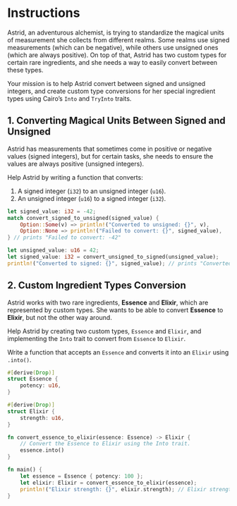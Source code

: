 # Instructions

Astrid, an adventurous alchemist, is trying to standardize the magical units of measurement she collects from different realms.
Some realms use signed measurements (which can be negative), while others use unsigned ones (which are always positive).
On top of that, Astrid has two custom types for certain rare ingredients, and she needs a way to easily convert between these types.

Your mission is to help Astrid convert between signed and unsigned integers, and create custom type conversions for her special ingredient types using Cairo’s `Into` and `TryInto` traits.

## 1. Converting Magical Units Between Signed and Unsigned

Astrid has measurements that sometimes come in positive or negative values (signed integers), but for certain tasks, she needs to ensure the values are always positive (unsigned integers).

Help Astrid by writing a function that converts:

1. A signed integer (`i32`) to an unsigned integer (`u16`).
2. An unsigned integer (`u16`) to a signed integer (`i32`).

```rust
let signed_value: i32 = -42;
match convert_signed_to_unsigned(signed_value) {
    Option::Some(v) => println!("Converted to unsigned: {}", v),
    Option::None => println!("Failed to convert: {}", signed_value),
} // prints "Failed to convert: -42"

let unsigned_value: u16 = 42;
let signed_value: i32 = convert_unsigned_to_signed(unsigned_value);
println!("Converted to signed: {}", signed_value); // prints "Converted to signed: 42"
```

## 2. Custom Ingredient Types Conversion

Astrid works with two rare ingredients, **Essence** and **Elixir**, which are represented by custom types.
She wants to be able to convert **Essence** to **Elixir**, but not the other way around.

Help Astrid by creating two custom types, `Essence` and `Elixir`, and implementing the `Into` trait to convert from `Essence` to `Elixir`.

Write a function that accepts an `Essence` and converts it into an `Elixir` using `.into()`.

```rust
#[derive(Drop)]
struct Essence {
    potency: u16,
}

#[derive(Drop)]
struct Elixir {
    strength: u16,
}

fn convert_essence_to_elixir(essence: Essence) -> Elixir {
    // Convert the Essence to Elixir using the Into trait.
    essence.into()
}

fn main() {
    let essence = Essence { potency: 100 };
    let elixir: Elixir = convert_essence_to_elixir(essence);
    println!("Elixir strength: {}", elixir.strength); // Elixir strength: 100
}
```
